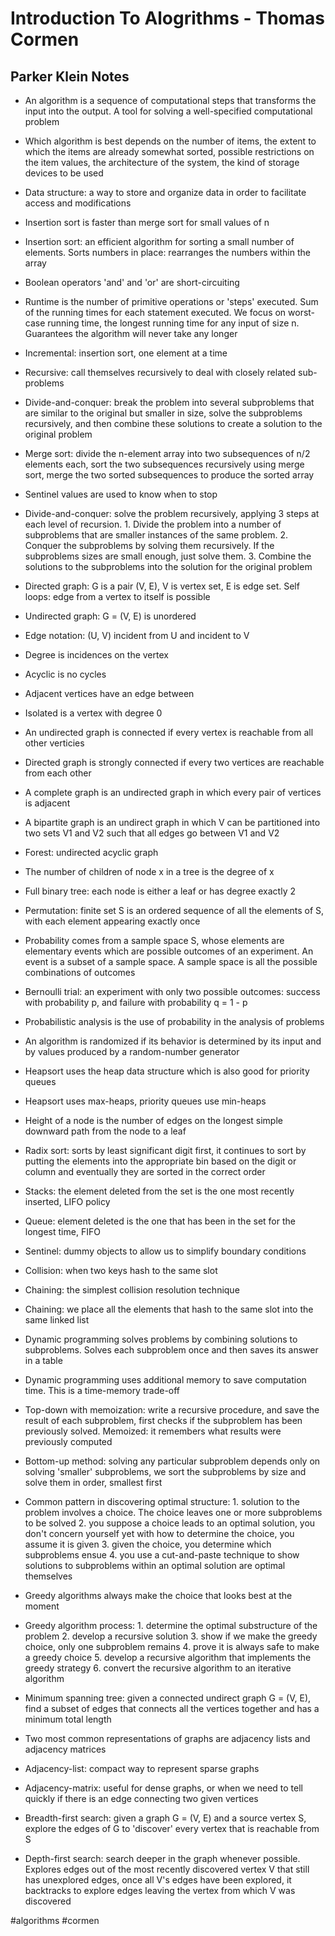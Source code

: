 # Introduction To Alogrithms - Thomas Cormen
## Parker Klein Notes
-   An algorithm is a sequence of computational steps that transforms the input into the output. A tool for solving a well-specified computational problem
    
-   Which algorithm is best depends on the number of items, the extent to which the items are already somewhat sorted, possible restrictions on the item values, the architecture of the system, the kind of storage devices to be used
    
-   Data structure: a way to store and organize data in order to facilitate access and modifications
    
-   Insertion sort is faster than merge sort for small values of n
    
-   Insertion sort: an efficient algorithm for sorting a small number of elements. Sorts numbers in place: rearranges the numbers within the array
    
-   Boolean operators 'and' and 'or' are short-circuiting
    
-   Runtime is the number of primitive operations or 'steps' executed. Sum of the running times for each statement executed. We focus on worst-case running time, the longest running time for any input of size n. Guarantees the algorithm will never take any longer
    
-   Incremental: insertion sort, one element at a time
    
-   Recursive: call themselves recursively to deal with closely related sub-problems
    
-   Divide-and-conquer: break the problem into several subproblems that are similar to the original but smaller in size, solve the subproblems recursively, and then combine these solutions to create a solution to the original problem
    
-   Merge sort: divide the n-element array into two subsequences of n/2 elements each, sort the two subsequences recursively using merge sort, merge the two sorted subsequences to produce the sorted array
    
-   Sentinel values are used to know when to stop
    
-   Divide-and-conquer: solve the problem recursively, applying 3 steps at each level of recursion. 1. Divide the problem into a number of subproblems that are smaller instances of the same problem. 2. Conquer the subproblems by solving them recursively. If the subproblems sizes are small enough, just solve them. 3. Combine the solutions to the subproblems into the solution for the original problem
    
-   Directed graph: G is a pair (V, E), V is vertex set, E is edge set. Self loops: edge from a vertex to itself is possible
    
-   Undirected graph: G = (V, E) is unordered
    
-   Edge notation: (U, V) incident from U and incident to V
    
-   Degree is incidences on the vertex
    
-   Acyclic is no cycles
    
-   Adjacent vertices have an edge between
    
-   Isolated is a vertex with degree 0
    
-   An undirected graph is connected if every vertex is reachable from all other verticies
    
-   Directed graph is strongly connected if every two vertices are reachable from each other
    
-   A complete graph is an undirected graph in which every pair of vertices is adjacent
    
-   A bipartite graph is an undirect graph in which V can be partitioned into two sets V1 and V2 such that all edges go between V1 and V2
    
-   Forest: undirected acyclic graph
    
-   The number of children of node x in a tree is the degree of x
    
-   Full binary tree: each node is either a leaf or has degree exactly 2
    
-   Permutation: finite set S is an ordered sequence of all the elements of S, with each element appearing exactly once
    
-   Probability comes from a sample space S, whose elements are elementary events which are possible outcomes of an experiment. An event is a subset of a sample space. A sample space is all the possible combinations of outcomes
    
-   Bernoulli trial: an experiment with only two possible outcomes: success with probability p, and failure with probability q = 1 - p
    
-   Probabilistic analysis is the use of probability in the analysis of problems
    
-   An algorithm is randomized if its behavior is determined by its input and by values produced by a random-number generator
    
-   Heapsort uses the heap data structure which is also good for priority queues
    
-   Heapsort uses max-heaps, priority queues use min-heaps
    
-   Height of a node is the number of edges on the longest simple downward path from the node to a leaf
    
-   Radix sort: sorts by least significant digit first, it continues to sort by putting the elements into the appropriate bin based on the digit or column and eventually they are sorted in the correct order
    
-   Stacks: the element deleted from the set is the one most recently inserted, LIFO policy
    
-   Queue: element deleted is the one that has been in the set for the longest time, FIFO
    
-   Sentinel: dummy objects to allow us to simplify boundary conditions
    
-   Collision: when two keys hash to the same slot
    
-   Chaining: the simplest collision resolution technique
    
-   Chaining: we place all the elements that hash to the same slot into the same linked list
    
-   Dynamic programming solves problems by combining solutions to subproblems. Solves each subproblem once and then saves its answer in a table
    
-   Dynamic programming uses additional memory to save computation time. This is a time-memory trade-off
    
-   Top-down with memoization: write a recursive procedure, and save the result of each subproblem, first checks if the subproblem has been previously solved. Memoized: it remembers what results were previously computed
    
-   Bottom-up method: solving any particular subproblem depends only on solving 'smaller' subproblems, we sort the subproblems by size and solve them in order, smallest first
    
-   Common pattern in discovering optimal structure: 1. solution to the problem involves a choice. The choice leaves one or more subproblems to be solved 2. you suppose a choice leads to an optimal solution, you don't concern yourself yet with how to determine the choice, you assume it is given 3. given the choice, you determine which subproblems ensue 4. you use a cut-and-paste technique to show solutions to subproblems within an optimal solution are optimal themselves
    
-   Greedy algorithms always make the choice that looks best at the moment
    
-   Greedy algorithm process: 1. determine the optimal substructure of the problem 2. develop a recursive solution 3. show if we make the greedy choice, only one subproblem remains 4. prove it is always safe to make a greedy choice 5. develop a recursive algorithm that implements the greedy strategy 6. convert the recursive algorithm to an iterative algorithm
    
-   Minimum spanning tree: given a connected undirect graph G = (V, E), find a subset of edges that connects all the vertices together and has a minimum total length
    
-   Two most common representations of graphs are adjacency lists and adjacency matrices
    
-   Adjacency-list: compact way to represent sparse graphs
    
-   Adjacency-matrix: useful for dense graphs, or when we need to tell quickly if there is an edge connecting two given vertices
    
-   Breadth-first search: given a graph G = (V, E) and a source vertex S, explore the edges of G to 'discover' every vertex that is reachable from S
    
-   Depth-first search: search deeper in the graph whenever possible. Explores edges out of the most recently discovered vertex V that still has unexplored edges, once all V's edges have been explored, it backtracks to explore edges leaving the vertex from which V was discovered

#algorithms
#cormen
